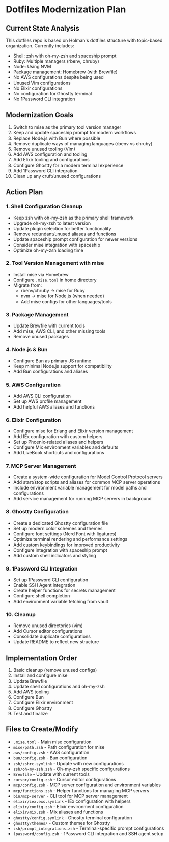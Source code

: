 # Dotfiles Modernization Plan

## Current State Analysis

This dotfiles repo is based on Holman's dotfiles structure with topic-based organization. Currently includes:

- Shell: zsh with oh-my-zsh and spaceship prompt
- Ruby: Multiple managers (rbenv, chruby)
- Node: Using NVM
- Package management: Homebrew (with Brewfile)
- No AWS configurations despite being used
- Unused Vim configurations
- No Elixir configurations
- No configuration for Ghostty terminal
- No 1Password CLI integration

## Modernization Goals

1. Switch to mise as the primary tool version manager
2. Keep and update spaceship prompt for modern workflows
3. Replace Node.js with Bun where possible
4. Remove duplicate ways of managing languages (rbenv vs chruby)
5. Remove unused tooling (Vim)
6. Add AWS configuration and tooling
7. Add Elixir tooling and configurations
8. Configure Ghostty for a modern terminal experience
9. Add 1Password CLI integration
10. Clean up any cruft/unused configurations

## Action Plan

### 1. Shell Configuration Cleanup

- Keep zsh with oh-my-zsh as the primary shell framework
- Upgrade oh-my-zsh to latest version
- Update plugin selection for better functionality
- Remove redundant/unused aliases and functions
- Update spaceship prompt configuration for newer versions
- Consider mise integration with spaceship
- Optimize oh-my-zsh loading time

### 2. Tool Version Management with mise

- Install mise via Homebrew
- Configure `.mise.toml` in home directory
- Migrate from:
  - rbenv/chruby → mise for Ruby
  - nvm → mise for Node.js (when needed)
  - Add mise configs for other languages/tools

### 3. Package Management

- Update Brewfile with current tools
- Add mise, AWS CLI, and other missing tools
- Remove unused packages

### 4. Node.js & Bun

- Configure Bun as primary JS runtime
- Keep minimal Node.js support for compatibility
- Add Bun configurations and aliases

### 5. AWS Configuration

- Add AWS CLI configuration
- Set up AWS profile management
- Add helpful AWS aliases and functions

### 6. Elixir Configuration

- Configure mise for Erlang and Elixir version management
- Add IEx configuration with custom helpers
- Set up Phoenix-related aliases and helpers
- Configure Mix environment variables and defaults
- Add LiveBook shortcuts and configurations

### 7. MCP Server Management

- Create a system-wide configuration for Model Control Protocol servers
- Add start/stop scripts and aliases for common MCP server operations
- Include environment variable management for model paths and configurations
- Add service management for running MCP servers in background

### 8. Ghostty Configuration

- Create a dedicated Ghostty configuration file
- Set up modern color schemes and themes
- Configure font settings (Nerd Font with ligatures)
- Optimize terminal rendering and performance settings
- Add custom keybindings for improved productivity
- Configure integration with spaceship prompt
- Add custom shell indicators and styling

### 9. 1Password CLI Integration

- Set up 1Password CLI configuration
- Enable SSH Agent integration
- Create helper functions for secrets management
- Configure shell completion
- Add environment variable fetching from vault

### 10. Cleanup

- Remove unused directories (vim)
- Add Cursor editor configurations
- Consolidate duplicate configurations
- Update README to reflect new structure

## Implementation Order

1. Basic cleanup (remove unused configs)
2. Install and configure mise
3. Update Brewfile
4. Update shell configurations and oh-my-zsh
5. Add AWS tooling
6. Configure Bun
7. Configure Elixir environment
8. Configure Ghostty
9. Test and finalize

## Files to Create/Modify

- `.mise.toml` - Main mise configuration
- `mise/path.zsh` - Path configuration for mise
- `aws/config.zsh` - AWS configuration
- `bun/config.zsh` - Bun configuration
- `zsh/zshrc.symlink` - Update with new configurations
- `zsh/oh-my-zsh.zsh` - Oh-my-zsh specific configurations
- `Brewfile` - Update with current tools
- `cursor/config.zsh` - Cursor editor configurations
- `mcp/config.zsh` - MCP server configuration and environment variables
- `mcp/functions.zsh` - Helper functions for managing MCP servers
- `bin/mcp-server` - CLI tool for MCP server management
- `elixir/iex.exs.symlink` - IEx configuration with helpers
- `elixir/config.zsh` - Elixir environment configuration
- `elixir/mix.zsh` - Mix aliases and functions
- `ghostty/config.symlink` - Ghostty terminal configuration
- `ghostty/themes/` - Custom themes for Ghostty
- `zsh/prompt_integrations.zsh` - Terminal-specific prompt configurations
- `1password/config.zsh` - 1Password CLI integration and SSH agent setup 